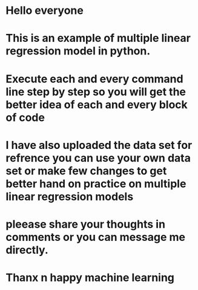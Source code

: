 # Hello everyone 
# This is an example of multiple linear regression model in python.
# Execute each and every command line step by step so you will get the better idea of each and every block of code 
# I have also uploaded the data set for refrence you can use your own data set or make few changes to get better hand on practice on multiple linear regression models
 
# pleease share your thoughts in comments or you can message me directly.
# Thanx n happy machine learning
